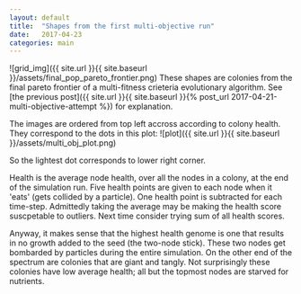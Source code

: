 ```yaml
---
layout: default
title:  "Shapes from the first multi-objective run"
date:   2017-04-23 
categories: main
---
```


![grid_img]({{ site.url }}{{ site.baseurl }}/assets/final_pop_pareto_frontier.png)
These shapes are colonies from the final pareto frontier of a multi-fitness crieteria evolutionary algorithm. See [the previous post]({{ site.url }}{{ site.baseurl }}{% post_url 2017-04-21-multi-objective-attempt %}) for explanation.


The images are ordered from top left accross according to colony health. They correspond to the dots in this plot:
![plot]({{ site.url }}{{ site.baseurl }}/assets/multi_obj_plot.png)

So the lightest dot corresponds to lower right corner.

Health is the average node health, over all the nodes in a colony, at the end of the simulation run. Five health points are given to each node when it 'eats' (gets collided by a particle). One health point is subtracted for each time-step. Admittedly taking the average may be making the health score suscpetable to outliers. Next time consider trying sum of all health scores.

Anyway, it makes sense that the highest health genome is one that results in no growth added to the seed (the two-node stick). These two nodes get bombarded by particles during the entire simulation. On the other end of the spectrum are colonies that are giant and tangly. Not surprisingly these colonies have low average health; all but the topmost nodes are starved for nutrients.

